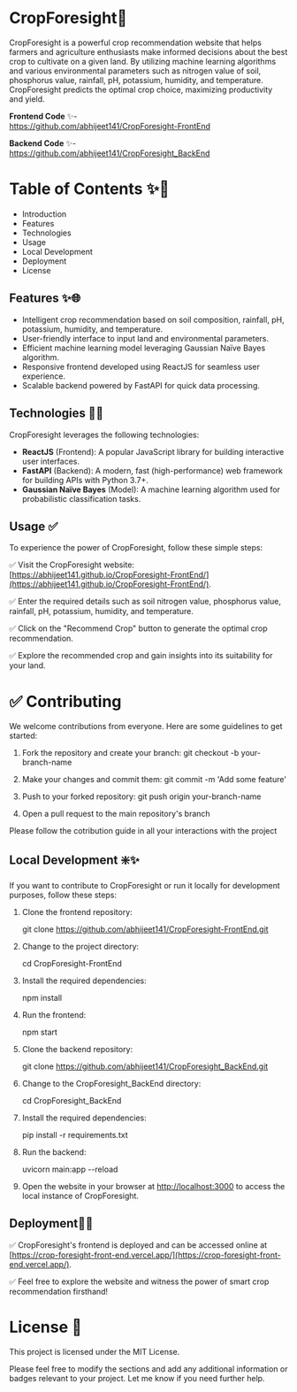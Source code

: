 # CropForesight🌾

CropForesight is a powerful crop recommendation website that helps farmers and agriculture enthusiasts make informed decisions about the best crop to cultivate on a given land. By utilizing machine learning algorithms and various environmental parameters such as nitrogen value of soil, phosphorus value, rainfall, pH, potassium, humidity, and temperature. CropForesight predicts the optimal crop choice, maximizing productivity and yield.

**Frontend Code** ✨-  
 https://github.com/abhijeet141/CropForesight-FrontEnd 
 
 **Backend Code** ✨-  
 https://github.com/abhijeet141/CropForesight_BackEnd

# Table of Contents ✨📑
- Introduction
- Features
- Technologies
- Usage
- Local Development
- Deployment
- License

## Features ✨🌐

- Intelligent crop recommendation based on soil composition, rainfall, pH, potassium, humidity, and temperature.
- User-friendly interface to input land and environmental parameters.
- Efficient machine learning model leveraging Gaussian Naïve Bayes algorithm.
- Responsive frontend developed using ReactJS for seamless user experience.
- Scalable backend powered by FastAPI for quick data processing.


## Technologies 👨‍🔧

CropForesight leverages the following technologies:

- **ReactJS** (Frontend): A popular JavaScript library for building interactive user interfaces.
- **FastAPI** (Backend): A modern, fast (high-performance) web framework for building APIs with Python 3.7+.
- **Gaussian Naïve Bayes** (Model): A machine learning algorithm used for probabilistic classification tasks.



## Usage ✅

To experience the power of CropForesight, follow these simple steps:

✅ Visit the CropForesight website: [https://abhijeet141.github.io/CropForesight-FrontEnd/](https://abhijeet141.github.io/CropForesight-FrontEnd/).

✅ Enter the required details such as soil nitrogen value, phosphorus value, rainfall, pH, potassium, humidity, and temperature.

✅ Click on the "Recommend Crop" button to generate the optimal crop recommendation.

✅ Explore the recommended crop and gain insights into its suitability for your land.

# ✅ Contributing

We welcome contributions from everyone. Here are some guidelines to get started:

1. Fork the repository and create your branch: git checkout -b your-branch-name 

2. Make your changes and commit them: git commit -m 'Add some feature' 

3. Push to your forked repository: git push origin your-branch-name

4.  Open a pull request to the main repository's branch

Please follow the cotribution guide in all your interactions with the project


## Local Development ❇️✨

If you want to contribute to CropForesight or run it locally for development purposes, follow these steps:

1. Clone the frontend repository:

   git clone https://github.com/abhijeet141/CropForesight-FrontEnd.git
 

2. Change to the project directory:

   cd CropForesight-FrontEnd
 
3. Install the required dependencies:

   npm install
 
4. Run the frontend:

   npm start

5. Clone the backend repository:

   git clone https://github.com/abhijeet141/CropForesight_BackEnd.git

6. Change to the CropForesight_BackEnd directory:

   cd CropForesight_BackEnd
  

7. Install the required dependencies:

   pip install -r requirements.txt


8. Run the backend:

   uvicorn main:app --reload

9. Open the website in your browser at [http://localhost:3000](http://localhost:3000) to access the local instance of CropForesight.

## Deployment🚀🚀

✅ CropForesight's frontend is deployed and can be accessed online at [https://crop-foresight-front-end.vercel.app/](https://crop-foresight-front-end.vercel.app/). 

✅ Feel free to explore the website and witness the power of smart crop recommendation firsthand!


# License 🪪
This project is licensed under the MIT License.

Please feel free to modify the sections and add any additional information or badges relevant to your project. Let me know if you need further help.


